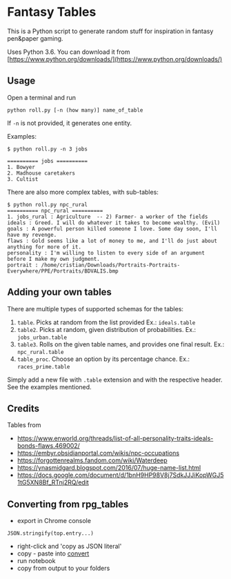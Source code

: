 # Fantasy Tables

This is a Python script to generate random stuff for inspiration in fantasy pen&paper gaming.

Uses Python 3.6. You can download it from [https://www.python.org/downloads/](https://www.python.org/downloads/)

## Usage

Open a terminal and run

```
python roll.py [-n (how many)] name_of_table
```

If `-n` is not provided, it generates one entity.


Examples:

```
$ python roll.py -n 3 jobs

========== jobs ==========
1. Bowyer
2. Madhouse caretakers
3. Cultist

```

There are also more complex tables, with sub-tables:

```
$ python roll.py npc_rural
========== npc_rural ==========
1. jobs_rural : Agriculture  -- 2) Farmer- a worker of the fields
ideals : Greed. I will do whatever it takes to become wealthy. (Evil)
goals : A powerful person killed someone I love. Some day soon, I'll have my revenge.
flaws : Gold seems like a lot of money to me, and I'll do just about anything for more of it.
personality : I'm willing to listen to every side of an argument before I make my own judgment.
portrait : /home/cristian/Downloads/Portraits-Portraits-Everywhere/PPE/Portraits/BDVALIS.bmp
```

## Adding your own tables

There are multiple types of supported schemas for the tables:

1. `table`. Picks at random from the list provided Ex.: `ideals.table`
2. `table2`. Picks at random, given distribution of probabilities. Ex.: `jobs_urban.table`
3. `table3`. Rolls on the given table names, and provides one final result. Ex.: `npc_rural.table`
4. `table_proc`. Choose an option by its percentage chance. Ex.: `races_prime.table`

Simply add a new file with `.table` extension and with the respective header. See the examples mentioned.

## Credits

Tables from 

- https://www.enworld.org/threads/list-of-all-personality-traits-ideals-bonds-flaws.469002/
- https://embyr.obsidianportal.com/wikis/npc-occupations
- https://forgottenrealms.fandom.com/wiki/Waterdeep
- https://ynasmidgard.blogspot.com/2016/07/huge-name-list.html
- https://docs.google.com/document/d/1bnH9HP98V8j7SdkJJJiKopWGJ51tG5XN8Bf_RTnj2RQ/edit

## Converting from rpg_tables

- export in Chrome console

```
JSON.stringify(top.entry...)
```

- right-click and 'copy as JSON literal'
- copy - paste into [convert](convert/data.py)
- run notebook
- copy from output to your folders